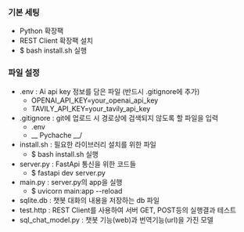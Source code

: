 ### 기본 세팅
- Python 확장팩
- REST Client 확장팩 설치
- $ bash install.sh 실행

### 파일 설정
- .env : Ai api key 정보를 담은 파일 (반드시 .gitignore에 추가)
    - OPENAI_API_KEY=your_openai_api_key
    - TAVILY_API_KEY=your_tavily_api_key
- .gitignore : git에 업로드 시 경로상에 검색되지 않도록 할 파일을 입력
    - .env
    - __ Pychache __/
- install.sh : 필요한 라이브러리 설치를 위한 파일 
    - $ bash install.sh 실행
- server.py : FastApi 통신을 위한 코드들
    - $ fastapi dev server.py
- main.py : server.py의 app을 실행 
    - $ uvicorn main:app --reload
- sqlite.db : 챗봇 대화의 내용을 저장하는 db 파일
- test.http : REST Client를 사용하여 서버 GET, POST등의 실행결과 테스트
- sql_chat_model.py : 챗봇 기능(web)과 번역기능(url)을 가진 모델
